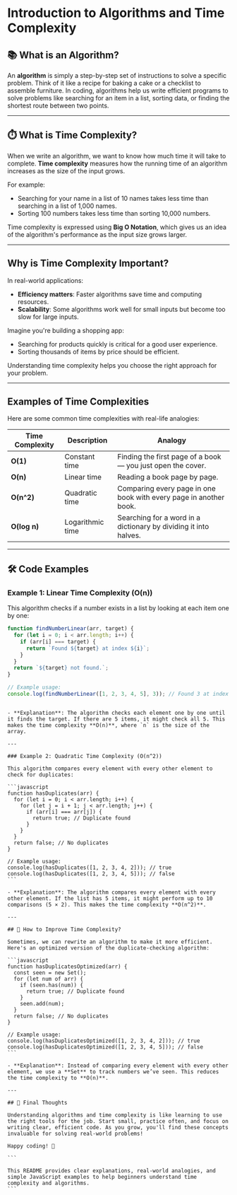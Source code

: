 # Introduction to Algorithms and Time Complexity

## 📚 What is an Algorithm?

An **algorithm** is simply a step-by-step set of instructions to solve a specific problem. Think of it like a recipe for baking a cake or a checklist to assemble furniture. In coding, algorithms help us write efficient programs to solve problems like searching for an item in a list, sorting data, or finding the shortest route between two points.

---

## ⏱️ What is Time Complexity?

When we write an algorithm, we want to know how much time it will take to complete. **Time complexity** measures how the running time of an algorithm increases as the size of the input grows.

For example:

- Searching for your name in a list of 10 names takes less time than searching in a list of 1,000 names.
- Sorting 100 numbers takes less time than sorting 10,000 numbers.

Time complexity is expressed using **Big O Notation**, which gives us an idea of the algorithm's performance as the input size grows larger.

---

## Why is Time Complexity Important?

In real-world applications:

- **Efficiency matters**: Faster algorithms save time and computing resources.
- **Scalability**: Some algorithms work well for small inputs but become too slow for large inputs.

Imagine you're building a shopping app:

- Searching for products quickly is critical for a good user experience.
- Sorting thousands of items by price should be efficient.

Understanding time complexity helps you choose the right approach for your problem.

---

## Examples of Time Complexities

Here are some common time complexities with real-life analogies:

| Time Complexity | Description      | Analogy                                                           |
| --------------- | ---------------- | ----------------------------------------------------------------- |
| **O(1)**        | Constant time    | Finding the first page of a book — you just open the cover.       |
| **O(n)**        | Linear time      | Reading a book page by page.                                      |
| **O(n^2)**      | Quadratic time   | Comparing every page in one book with every page in another book. |
| **O(log n)**    | Logarithmic time | Searching for a word in a dictionary by dividing it into halves.  |

---

## 🛠️ Code Examples

### Example 1: Linear Time Complexity (O(n))

This algorithm checks if a number exists in a list by looking at each item one by one:

```javascript
function findNumberLinear(arr, target) {
  for (let i = 0; i < arr.length; i++) {
    if (arr[i] === target) {
      return `Found ${target} at index ${i}`;
    }
  }
  return `${target} not found.`;
}

// Example usage:
console.log(findNumberLinear([1, 2, 3, 4, 5], 3)); // Found 3 at index 2
```

````

- **Explanation**: The algorithm checks each element one by one until it finds the target. If there are 5 items, it might check all 5. This makes the time complexity **O(n)**, where `n` is the size of the array.

---

### Example 2: Quadratic Time Complexity (O(n^2))

This algorithm compares every element with every other element to check for duplicates:

```javascript
function hasDuplicates(arr) {
  for (let i = 0; i < arr.length; i++) {
    for (let j = i + 1; j < arr.length; j++) {
      if (arr[i] === arr[j]) {
        return true; // Duplicate found
      }
    }
  }
  return false; // No duplicates
}

// Example usage:
console.log(hasDuplicates([1, 2, 3, 4, 2])); // true
console.log(hasDuplicates([1, 2, 3, 4, 5])); // false
```

- **Explanation**: The algorithm compares every element with every other element. If the list has 5 items, it might perform up to 10 comparisons (5 × 2). This makes the time complexity **O(n^2)**.

---

## 🌟 How to Improve Time Complexity?

Sometimes, we can rewrite an algorithm to make it more efficient. Here's an optimized version of the duplicate-checking algorithm:

```javascript
function hasDuplicatesOptimized(arr) {
  const seen = new Set();
  for (let num of arr) {
    if (seen.has(num)) {
      return true; // Duplicate found
    }
    seen.add(num);
  }
  return false; // No duplicates
}

// Example usage:
console.log(hasDuplicatesOptimized([1, 2, 3, 4, 2])); // true
console.log(hasDuplicatesOptimized([1, 2, 3, 4, 5])); // false
```

- **Explanation**: Instead of comparing every element with every other element, we use a **Set** to track numbers we’ve seen. This reduces the time complexity to **O(n)**.

---

## 🎉 Final Thoughts

Understanding algorithms and time complexity is like learning to use the right tools for the job. Start small, practice often, and focus on writing clear, efficient code. As you grow, you'll find these concepts invaluable for solving real-world problems!

Happy coding! 🚀

```

This README provides clear explanations, real-world analogies, and simple JavaScript examples to help beginners understand time complexity and algorithms.
```
````
